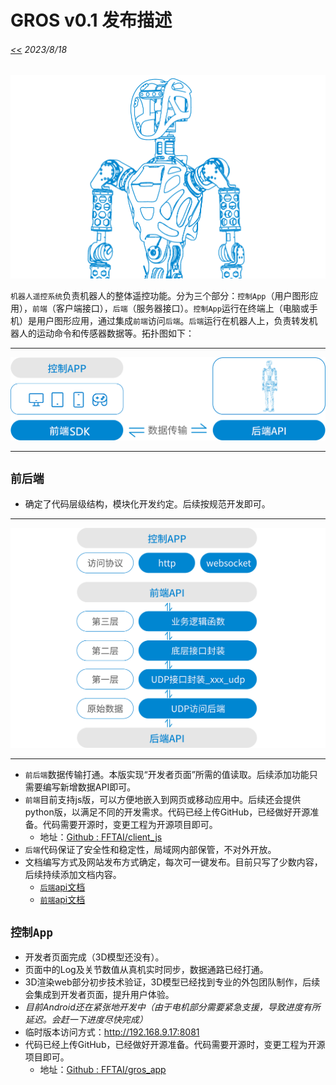 # GROS v0.1 发布描述
###### [<<](readme.md) 2023/8/18 

![](pics/gr1half.png)

`机器人遥控系统`负责机器人的整体遥控功能。分为三个部分：`控制App`（用户图形应用），`前端`（客户端接口），`后端`（服务器接口）。`控制App`运行在终端上（电脑或手机）是用户图形应用，通过集成`前端`访问`后端`。`后端`运行在机器人上，负责转发机器人的运动命令和传感器数据等。拓扑图如下：  

---

![](pics/v0.1_1.png)

---

## `前后端`
*  确定了代码层级结构，模块化开发约定。后续按规范开发即可。  

---

![](pics/v0.1_2.png)

---

* `前后端`数据传输打通。本版实现“开发者页面”所需的值读取。后续添加功能只需要编写新增数据API即可。
* `前端`目前支持js版，可以方便地嵌入到网页或移动应用中。后续还会提供python版，以满足不同的开发需求。代码已经上传GitHub，已经做好开源准备。代码需要开源时，变更工程为开源项目即可。  
  * 地址：[Github : FFTAI/client_js](https://github.com/FFTAI/gros_client_js)
* `后端`代码保证了安全性和稳定性，局域网内部保管，不对外开放。
* 文档编写方式及网站发布方式确定，每次可一键发布。目前只写了少数内容，后续持续添加文档内容。
  * [`后端`api文档](docs/server_api/readme.md)
  * [`前端`api文档](docs/sdk_js/readme.md)


## `控制App`
* 开发者页面完成（3D模型还没有）。
* 页面中的Log及关节数值从真机实时同步，数据通路已经打通。
* 3D渲染web部分初步技术验证，3D模型已经找到专业的外包团队制作，后续会集成到开发者页面，提升用户体验。
* _目前Android还在紧张地开发中（由于电机部分需要紧急支援，导致进度有所延迟。会赶一下进度尽快完成）_
* 临时版本访问方式：http://192.168.9.17:8081
* 代码已经上传GitHub，已经做好开源准备。代码需要开源时，变更工程为开源项目即可。
  * 地址：[Github : FFTAI/gros_app](https://github.com/FFTAI/gros_app)